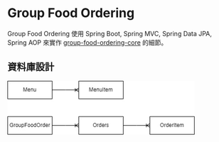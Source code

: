 # Group Food Ordering

Group Food Ordering 使用 Spring Boot, Spring MVC, Spring Data JPA, Spring AOP 來實作 [group-food-ordering-core](https://github.com/johnlin1066/group-food-ordering-core) 的細節。

## 資料庫設計
![架構設計](./READMEPicture/GroupFoodOrdering_ERModel.jpg)
